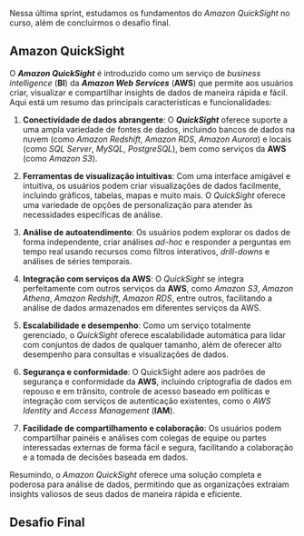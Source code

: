 Nessa última sprint, estudamos os fundamentos do *Amazon QuickSight* no curso, além de concluirmos o desafio final.

## **Amazon QuickSight**

O ***Amazon QuickSight*** é introduzido como  um serviço de *business intelligence* (**BI**) da ***Amazon Web Services*** (**AWS**) que permite aos usuários criar, visualizar e compartilhar insights de dados de maneira rápida e fácil. Aqui está um resumo das principais características e funcionalidades:

1. **Conectividade de dados abrangente**: O ***QuickSight*** oferece suporte a uma ampla variedade de fontes de dados, incluindo bancos de dados na nuvem (como *Amazon Redshift*, *Amazon RDS*, *Amazon Aurora*) e locais (como *SQL Server*, *MySQL*, *PostgreSQL*), bem como serviços da **AWS** (como *Amazon S3*).

2. **Ferramentas de visualização intuitivas**: Com uma interface amigável e intuitiva, os usuários podem criar visualizações de dados facilmente, incluindo gráficos, tabelas, mapas e muito mais. O *QuickSight* oferece uma variedade de opções de personalização para atender às necessidades específicas de análise.

3. **Análise de autoatendimento**: Os usuários podem explorar os dados de forma independente, criar análises *ad-hoc* e responder a perguntas em tempo real usando recursos como filtros interativos, *drill-downs* e análises de séries temporais.

4. **Integração com serviços da AWS**: O *QuickSight* se integra perfeitamente com outros serviços da **AWS**, como *Amazon S3*, *Amazon Athena*, *Amazon Redshift*, *Amazon RDS*, entre outros, facilitando a análise de dados armazenados em diferentes serviços da AWS.

5. **Escalabilidade e desempenho**: Como um serviço totalmente gerenciado, o *QuickSight* oferece escalabilidade automática para lidar com conjuntos de dados de qualquer tamanho, além de oferecer alto desempenho para consultas e visualizações de dados.

6. **Segurança e conformidade**: O QuickSight adere aos padrões de segurança e conformidade da **AWS**, incluindo criptografia de dados em repouso e em trânsito, controle de acesso baseado em políticas e integração com serviços de autenticação existentes, como o *AWS Identity* and *Access Management* (**IAM**).

7. **Facilidade de compartilhamento e colaboração**: Os usuários podem compartilhar painéis e análises com colegas de equipe ou partes interessadas externas de forma fácil e segura, facilitando a colaboração e a tomada de decisões baseada em dados.

Resumindo, o *Amazon QuickSight* oferece uma solução completa e poderosa para análise de dados, permitindo que as organizações extraiam insights valiosos de seus dados de maneira rápida e eficiente.

## Desafio Final


